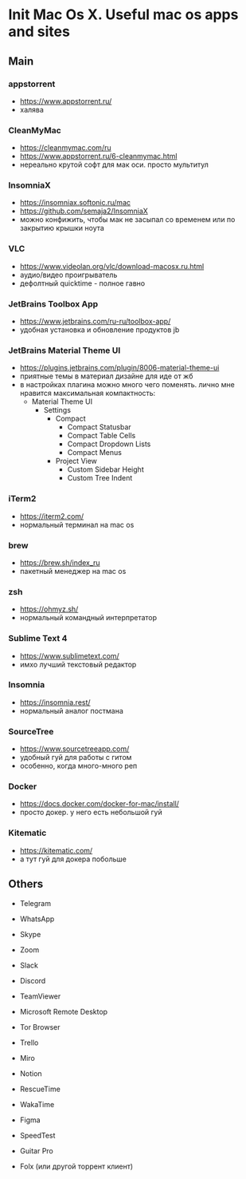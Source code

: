 # Init Mac Os X. Useful mac os apps and sites

## Main

### appstorrent

- https://www.appstorrent.ru/
- халява

### СleanMyMac

- https://cleanmymac.com/ru
- https://www.appstorrent.ru/6-cleanmymac.html
- нереально крутой софт для мак оси. просто мультитул

### InsomniaX

- https://insomniax.softonic.ru/mac
- https://github.com/semaja2/InsomniaX
- можно конфижить, чтобы мак не засыпал со временем или по закрытию крышки ноута

### VLC

- https://www.videolan.org/vlc/download-macosx.ru.html
- аудио/видео проигрыватель
- дефолтный quicktime - полное гавно

### JetBrains Toolbox App

- https://www.jetbrains.com/ru-ru/toolbox-app/
- удобная установка и обновление продуктов jb

### JetBrains Material Theme UI

- https://plugins.jetbrains.com/plugin/8006-material-theme-ui
- приятные темы в материал дизайне для иде от жб
- в настройках плагина можно много чего поменять. лично мне нравится максимальная компактность:
  - Material Theme UI
    - Settings
      - Compact
        - Compact Statusbar
        - Compact Table Cells
        - Compact Dropdown Lists
        - Compact Menus
      - Project View
        - Custom Sidebar Height 
        - Custom Tree Indent

### iTerm2

- https://iterm2.com/
- нормальный терминал на mac os

### brew

- https://brew.sh/index_ru
- пакетный менеджер на mac os

### zsh

- https://ohmyz.sh/
- нормальный командный интерпретатор

### Sublime Text 4

- https://www.sublimetext.com/
- имхо лучший текстовый редактор

### Insomnia
- https://insomnia.rest/
- нормальный аналог постмана

### SourceTree

- https://www.sourcetreeapp.com/
- удобный гуй для работы с гитом
- особенно, когда много-много реп

### Docker

- https://docs.docker.com/docker-for-mac/install/
- просто докер. у него есть небольшой гуй

### Kitematic

- https://kitematic.com/
- а тут гуй для докера побольше

## Others

- Telegram
- WhatsApp
- Skype
- Zoom
- Slack
- Discord

- TeamViewer
- Microsoft Remote Desktop

- Tor Browser

- Trello
- Miro
- Notion

- RescueTime
- WakaTime

- Figma

- SpeedTest

- Guitar Pro

- Folx (или другой торрент клиент)
